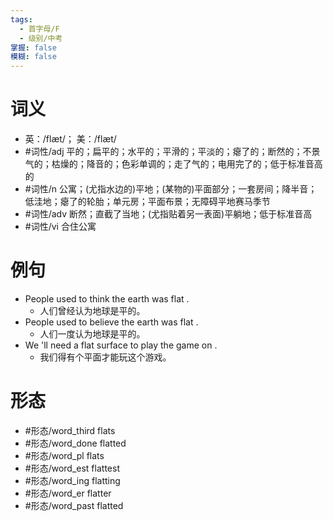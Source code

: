 ```yaml
---
tags:
  - 首字母/F
  - 级别/中考
掌握: false
模糊: false
---
```

# 词义
- 英：/flæt/； 美：/flæt/
- #词性/adj  平的；扁平的；水平的；平滑的；平淡的；瘪了的；断然的；不景气的；枯燥的；降音的；色彩单调的；走了气的；电用完了的；低于标准音高的
- #词性/n  公寓；(尤指水边的)平地；(某物的)平面部分；一套房间；降半音；低洼地；瘪了的轮胎；单元房；平面布景；无障碍平地赛马季节
- #词性/adv  断然；直截了当地；(尤指贴着另一表面)平躺地；低于标准音高
- #词性/vi  合住公寓
# 例句
- People used to think the earth was flat .
	- 人们曾经认为地球是平的。
- People used to believe the earth was flat .
	- 人们一度认为地球是平的。
- We 'll need a flat surface to play the game on .
	- 我们得有个平面才能玩这个游戏。
# 形态
- #形态/word_third flats
- #形态/word_done flatted
- #形态/word_pl flats
- #形态/word_est flattest
- #形态/word_ing flatting
- #形态/word_er flatter
- #形态/word_past flatted
